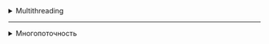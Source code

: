 <details>
<summary>Multithreading</summary>
<details style="margin-left: 20px;">
      <summary>Multithreading in Java. Lecture 1. General information</summary>

# Multithreading in Java. Lecture 1. General information

## Introduction

One of the main elements in a computer is the processor. He, in fact, executes the computer commands that make up the
program. At the end of the XX and at the beginning of the XXI century, processors were mostly single-core. The clock
frequency of each new processor was higher than that of the previous model, due to this, the overall performance of the
systems increased. When users had a need to execute several programs simultaneously on a single-core processor (the core
of which can execute one instruction at each specific unit of time), a way was devised to achieve the visibility of a
solution to the problem. The trick is that the processor switches between executing commands from different programs.
Thus, the appearance is achieved that a single-core processor performs several actions or several programs
simultaneously, or several actions are performed within the same program.

However, the production of processors reached the technological limit when further reduction in the size of transistors
and increasing their clock frequency became impossible. Then processor manufacturers decided to increase the number of
cores in one processor in order to increase system performance.

## Brief description of the processor operation

Let's consider at the simplest level how the processor works. It consists of an ALU (arithmetic logic unit) - the main
element of the processor, registers, data buses and addresses, as well as a command decoder.

Initially, the ALU could perform only a few elementary operations: reading and writing to memory, addition, right shift,
left shift, logical AND, OR, NOT, XOR. It was not possible to subtract ALU, subtraction was carried out by adding in an
additional code, multiplication was carried out by adding and shifting to the left, division was carried out by shifting
to the right and subtracting. Later, hardware schemes were invented that support these operations and operations with
floating-point numbers. The most important conclusion to be drawn is that even the simplest operations, such as adding
or subtracting two numbers, are performed not for one processor command, but for several. Therefore, the operation can
be interrupted, and the processor can start executing commands from another program. I.e., the operations are NOT
ATOMIC, and can be interrupted by other commands.

## Support at the operating system level.

Operating systems can solve the problem of allocating processor time in different ways. Basic approaches:

1. Easy task switching. When the processes are simultaneously loaded into the system memory and the timer switches
   between processes. Processes don't have any priorities. The advantages of this system are that it can run programs
   that are designed to work in a single-threaded environment.

2. Cooperative multitasking. When the next task is executed, after the previous one explicitly indicates that it can
   give CPU time to another task. With cooperative multitasking, an application can actually capture as much CPU time as
   it sees fit. All applications share CPU time, periodically transferring control to the next task.

3. Preemptive multitasking. When the operating system itself transfers control from one running program to another in
   case of completion of I/O operations, occurrence of hardware interrupts or when certain signals are received from one
   program to another. In this kind of multitasking, the processor can be switched from executing one program to another
   without any desire of the first program, literally between any two instructions in its code. The allocation of
   processor time is carried out by the process scheduler. In addition, each task can be assigned a certain priority by
   the user or by the operating system itself. This type of multitasking provides a faster response to user actions.

## Processes and threads

Let's introduce the concepts of process and flow.

**Process** — a program running at the current time, and all its elements: address space, global variables, registers,
threads, open files, etc.

**Thread** — the smallest processing unit, the execution of which can be assigned by the operating system kernel. Or a
set of discrete processor time during which commands or code are executed for one logical part of the program.

The implementation of execution threads and processes in different operating systems differs from each other, but in
most cases the execution thread is inside the process. Multiple threads of execution can exist within the same process
and share resources such as memory, whereas processes do not share these resources.

Execution threads are different from processes:

- processes are usually independent, whereas execution threads exist as components of processes;
- processes carry significantly more information about the program, whereas several execution threads share this
  information within the process;
- processes have separate address spaces, whereas execution threads share process memory;
- switching between execution threads in a single process is usually faster than switching between processes.

When a processor has multiple cores, the code is actually executed in parallel on different cores, with each core
executing one thread at a specific unit of time. At the same time, two different cores cannot execute the same thread.
Having more cores does not guarantee an increase in the speed of program execution. If the program is single-threaded,
it will run on one core, and the other cores in the system will not be occupied. Some programming languages support the
ability to assign an execution thread to a specific processor core. This is called thread affinity, but there is no such
possibility in Java.

## Tools for working with multithreading in Java and multithreaded program models

In the first version of Java, there were few tools for working with multithreading. Fixed assets:
class `Thread', interface `Runnable', keyword `synchronized` and methods for synchronization `wait()`, `notify()`
and `notifyAll()` in the `Object` class. The Java 1.5 version already included the `java.util.concurrent` package, which
introduced many new classes and interfaces. Also in the Java 1.8 version, the `CompletableFuture` class was added, which
allows you to build chains of asynchronous tasks and combine them.

#### There are several approaches (models) in multithreaded programming:

- synchronization, locks and the volatile keyword;
- transactional memory — the layer between the JVM and the program API, recursive parallelism;
- actor model — when each object is a thread that exchanges messages with other threads.

Processors now support the concept of threads well. For example, akka (a framework for working with multithreading,
ported to different programming languages: Java, Scala, C#) is written on the basis of threads and locks.

#### Ways to organize multithreading in programs:

- threads do not interact with each other, they work by themselves;
- threads interact with each other;
- threads work by themselves, and then collect data into a single result.

## Properties of threads, starting threads, joining other threads

All methods of the program are executed in some thread. The thread that calls the `main` method is the main thread of
the application and is named main.

In `Java`, a thread is represented by the `Thread` class. There are two ways to create and start a stream:

1) Create an heir from the `Thread` class and override the `run()` method:

```java
public class MyThread extends Thread {
    public void run() {
        long sum = 0;
        for (int i = 0; i < 1000; ++i) {
            sum += i;
        }
        System.out.println(sum);
    }
}
```

`MyThread t = new MyThread();`

2) Implement the `Runnable` interface and pass the object of the resulting class to the constructor of the `Thread`
   class:

```java
   Runnable r=new MyRunnable(){()->
        System.out.println(“Hello!”);
        }
```

`Thread t = new Thread(r);`

### Starting threads

To start a thread, use the `Thread.start()` method. If you call the `run()` method, it will be executed in the calling
thread:  
`Thread t = new Thread(r);`

`t.run(); //r code is executed in the current thread`
`t.start(); //r code is executed in a new thread`

### The `sleep` method in Java streams

The `sleep` method in the `Thread` class in Java is used to suspend the execution of the current thread for a certain
period of time. This method takes a single parameter that specifies the number of milliseconds for which the thread
should be suspended. There is also an overloaded version of this method that takes two parameters: one for milliseconds
and one for nanoseconds. After the specified time period expires, the thread is put into a ready state and waits for the
thread scheduler to resume its execution.

The `sleep` method can be very useful for controlling execution time in a multithreaded environment, for example, to
create delays between repetitions in a loop or to wait for external conditions to change. It is important to note that
the `sleep` method does not guarantee an exact delay of up to a millisecond or nanosecond due to possible fluctuations
in system load and the time it takes for the thread scheduler to reactivate the thread. It is also worth noting that
when calling the `sleep` method, the thread does not release the locked monitors, and therefore other threads will not
be able to enter the synchronized blocks or methods blocked by this thread while it is sleeping.

```java
class SleeperRunnable implements Runnable {

    @Override
    public void run() {
        for (int i = 0; i < 5; i++) {
            try {
                // Приостанавливаем поток на 1 секунду (1000 миллисекунд)
                Thread.sleep(1000);
            } catch (InterruptedException e) {
                e.printStackTrace();
            }
            // Печатаем сообщение после каждого пробуждения
            System.out.println("Slept for 1 second, count: " + i);
        }
    }
}
```

### The `join` method in Java streams

The `join` method in the `Thread` class in Java is used to wait for the completion of another thread. When a thread
calls the `join` method on another thread, it is blocked and waits until the specified thread completes. This can be
useful in situations where one thread depends on the results of another thread.

The 'join` method has three overloads:

1. `join()` - waits indefinitely for the thread to finish.
2. `join(long millis)' - waits for the thread to finish within the specified number of milliseconds.
3. `join(long millis, int nanos)' - waits for the thread to finish within the specified number of milliseconds and
   nanoseconds.

If the thread on which the `join` method was called ends while waiting, the `join` method returns control. If the
timeout expires, the `join` method will also return control, even if the thread has not finished yet.

It is important to note that the `join` method can throw an `InterruptedException` exception if the current thread is
interrupted while waiting. This allows the thread to respond to an interrupt and possibly terminate its work ahead of
time, if necessary.

In this example, a new thread is created that prints a message, then sleeps for 2 seconds, and prints the message again.
The main thread waits for the new thread to finish using the join method before continuing execution and printing "Main
thread proceeding".

```java
public class JoinExample {

    public static void main(String[] args) {
        Thread thread = new Thread(() -> {
            try {
                System.out.println("Thread started");
                Thread.sleep(2000); // thread sleeps for 2 seconds
                System.out.println("Thread finished");
            } catch (InterruptedException e) {
                e.printStackTrace();
            }
        });

        thread.start(); // starting a thread

        try {
            thread.join(); // waiting for the thread to finish
        } catch (InterruptedException e) {
            e.printStackTrace();
        }

        System.out.println("Main thread proceeding");
    }
}
```

| Characteristic | `sleep()`                                    | `join()`                                    |
|---------------------|----------------------------------------------|--------------------------------------------|
| Assignment | Suspends the execution of the current thread for the specified number of milliseconds. | Blocks the current thread until the specified thread completes execution. |
| Return value | No | No |
| Exceptions | `InterruptedException`                          | `InterruptedException`                      |
| Example | `Thread.sleep(2000);` | `thread.join();`                            |
| Note | A thread may be awakened prematurely if another thread interrupts it. | If the thread is already completed, the `join()` method immediately returns control.        |
</details>


<details style="margin-left: 20px;">
<summary>Multithreading in Java. Lecture 2. Stopping and interrupting threads</summary>

# Multithreading in Java. Lecture 2. Stopping and interrupting threads

### Thread object. Thread names, thread priority

The object of the current thread can be obtained by calling the static method: `Thread.currentThread()`.

Thread names can be set via the `setName()` method or via a constructor parameter. It is recommended to give
meaningful names to threads, this will be useful when debugging. It is not recommended to give threads the same names, although thread names are not
validated by the JVM.

The standard format for the names of threads that were created singly is `thread-N', where `N` is the sequence number of the thread. For the pool
The standard name is `pool—N-thread-M`, where `N` denotes the sequential number of the pool (each time
you create a new pool, the global counter `N` increases), and `M` is the sequential number of the thread in the pool.

Threads have a priority that can be set as an integer from 1 to 10. The larger the number, the higher the priority of the thread.
The `main` thread has priority 5. And the priority of new threads is equal to the priority of the parent thread, it can be changed
using the 'setPriority(int)` method. A thread with a higher priority will have more CPU time to execute.
If two threads have the same priority, then the decision on which of them will be executed first depends on
the scheduler algorithm: (Round-Robin, First Come First Serve).

There are several constants for thread priority:

- `Thread.MIN_PRIORITY` — minimum priority, value 1;
- `Thread.NORM_PRIORITY` — default priority, value 5;
- `Thread.MAX_PRIORITY` — maximum thread priority, value 10

```java
public class Main {
    public static void main(String[] args) {
        System.out.println(Thread.currentThread().getName());
        Thread.currentThread().setPriority(8);
        Thread thread = new Thread() {
            public void run() {
                Thread.currentThread().setName("My name");
                System.out.println(Thread.currentThread().getName());
                System.out.println(Thread.currentThread().getPriority());
            }
        };
        thread.start();
    }
}
```

### Daemon threads

In Java, there is such a thing as a daemon thread. The work of the JVM ends when the last
non-daemon thread has finished executing, despite the daemon threads running. There are two methods to work with this property: `setDaemon()`
and `isDaemon()'.

<details style="margin-left: 20px;">
<summary>Code example:</summary>

```java
public class DaemonThreadExample {

    public static void main(String[] args) {
        Thread nonDaemonThread = new Thread(() -> {
            try {
                System.out.println("Non-daemon thread starting work.");
                // We emulate the long work of the stream, for example, data processing
                Thread.sleep(5000); // Waiting 5 seconds
                System.out.println("Non-daemon thread finished work.");
            } catch (InterruptedException e) {
                System.err.println("Non-daemon thread was interrupted.");
            }
        });

        Thread daemonThread = new Thread(() -> {
            try {
                System.out.println("Daemon thread starting work.");
                // Emulating a long-running thread
                while (true) {
                    System.out.println("Daemon thread is working...");
                    Thread.sleep(1000); // Waiting for 1 second
                }
            } catch (InterruptedException e) {
                System.err.println("Daemon thread was interrupted.");
            }
        });
        // Installing the thread as a daemon
        daemonThread.setDaemon(true);

        nonDaemonThread.start();
        daemonThread.start();
    }
}
```
</details>

**The `ThreadGroup` class**.

All threads are in groups represented by instances of the `ThreadGroup' class. The group is specified when creating
the stream. If no group has been specified, then the thread is placed in the same group as the parent thread.
The `activeCount()` and `enumerate()` methods return, respectively, the number and complete list of all active threads in
the group.

<details style="margin-left: 20px;">
<summary>Code example:</summary>

```java
public class ThreadGroupExample {

    public static void main(String[] args) {

        // Creating a new thread group
        ThreadGroup myGroup = new ThreadGroup("MyThreadGroup");

        // Creating threads and putting them in a group
        Thread thread1 = new Thread(myGroup, createRunnable(), "Thread1");
        Thread thread2 = new Thread(myGroup, createRunnable(), "Thread2");
        Thread thread3 = new Thread(myGroup, createRunnable(), "Thread3");

        // Starting Threads
        thread1.start();
        thread2.start();
        thread3.start();

        // Using the activeCount() method to get the number of active threads in a group
        System.out.println("Active threads in thread group " + myGroup.getName() + ": " + myGroup.activeCount());

        // Using the enumerate() method to get all active threads in a group
        Thread[] threads = new Thread[myGroup.activeCount()];
        myGroup.enumerate(threads);
        System.out.println("List of threads:");
        for (Thread thread : threads) {
            System.out.println(thread.getName());
        }
    }

    private static Runnable createRunnable() {
        return () -> {
            try {
                // The thread runs for 2 seconds
                Thread.sleep(2000);
            } catch (InterruptedException e) {
                e.printStackTrace();
            }
        };
    }
}

```
</details>


**Ways to suspend thread execution** for a specified amount of time: `Thread.sleep(long millis)`
and `TimeUnit.<UNIT>.sleep(long timeout)`. They suspend the execution of the current thread for a specified period of time.
Calling methods requires handling the `InterruptedException' exception.

<details style="margin-left: 20px;">
<summary>Code example:</summary>

```java
import java.util.concurrent.TimeUnit;

public class SleepExample {

    public static void main(String[] args) {
        // Create and start a thread using Thread.sleep() to pause
        Thread thread1 = new Thread(createSleepRunnable("Thread1", 2000));
        thread1.start();

        // Create and start a thread using TimeUnit.SECONDS.sleep() to pause
        Thread thread2 = new Thread(createTimeUnitSleepRunnable("Thread2", 3));
        thread2.start();
    }

    // A method that creates a Runnable that uses Thread.sleep() to suspend
    private static Runnable createSleepRunnable(String threadName, int sleepTimeMillis) {
        return () -> {
            System.out.println(threadName + " started");
            try {
                // Suspending the stream by sleepTimeMillis milliseconds
                Thread.sleep(sleepTimeMillis);
            } catch (InterruptedException e) {
                e.printStackTrace();
            }
            System.out.println(threadName + " woke up and finished");
        };
    }

    // Method that creates a Runnable that uses TimeUnit.SECONDS.sleep() to pause
    private static Runnable createTimeUnitSleepRunnable(String threadName, int sleepTimeSeconds) {
        return () -> {
            System.out.println(threadName + " started");
            try {
                // Suspending the stream for sleepTimeSeconds seconds
                TimeUnit.SECONDS.sleep(sleepTimeSeconds);
            } catch (InterruptedException e) {
                e.printStackTrace();
            }
            System.out.println(threadName + " woke up and finished");
        };
    }
}

```
</details>

The non-static `join()` method allows one thread to wait for the execution of another. If the current thread `t1` calls
another thread `t2h2t2.join()`, then the th2 thread stops until the thread `t2` completes its work.
You can also call the `join()` method with an argument indicating the timeout limit (in milliseconds or in
milliseconds with nano seconds). If the target thread `t2` does not finish working within the specified time period, the `join()` method
will still return control to the initiator `t1`.

<details style="margin-left: 20px;">
<summary>Code example:</summary>

```java
public class JoinExample {

    public static void main(String[] args) {
        // Creating two streams
        Thread t1 = new Thread(createRunnable("Thread1", 5000));
        Thread t2 = new Thread(createRunnable("Thread2", 2000));

        // Starting the first thread
        t1.start();

        // Starting the second thread
        t2.start();

        System.out.println("Started both threads");

        try {
            // The main thread will wait for the completion of the t1 thread for 7000 milliseconds
            t1.join(7000);
        } catch (InterruptedException e) {
            e.printStackTrace();
        }

        System.out.println("Thread1 has finished or 7 seconds have passed since we started waiting");

        try {
            // The main thread will wait for the completion of the t2 thread without waiting time, that is, until its completion
            t2.join();
        } catch (InterruptedException e) {
            e.printStackTrace();
        }

        System.out.println("Thread2 has finished");
    }

    private static Runnable createRunnable(String threadName, int sleepTime) {
        return () -> {
            System.out.println(threadName + " started");
            try {
                // The thread sleeps the specified number of milliseconds
                Thread.sleep(sleepTime);
            } catch (InterruptedException e) {
                e.printStackTrace();
            }
            System.out.println(threadName + " finished");
        };
    }
}
```
</details>

## Stopping and interrupting threads

To stop the stream in Java version 1, the 'stop()` method was used. However, in Java 1.1, this method
was made `deprecated` (obsolete), because using the `stop()` method does not guarantee the correct termination of
the thread and stable operation of the program as a whole. Therefore, it is strongly not recommended to use it when writing programs
.

Instead of the `stop()` method, the `interrupt()` method should be used. Unlike the 'stop()` method, which is forced
when stopping the thread, the `interrupt()` method prompts the thread to stop its execution by setting the `interrupted` flag
to `true' inside the thread. This flag displays the interrupt status and has an initial value of `false'. When a thread
is interrupted by another thread, one of two things happens:

- If the thread is waiting for the execution of an interrupted blocking method, such as `Thread.sleep()', `Thread.join()`
  or `Object.wait()`, then the wait is interrupted and the method generates an 'InterruptedException'. The `interrupted` flag
  set to `false'.
- The `interrupted` flag is set to `true'.

There are three methods for dealing with thread interrupts:

<details style="margin-left: 20px;">
<summary>Method 1:</summary>

```java
public class Thread {
    public void interrupt() { ...}

    public boolean isInterrupted() { ...}

    public static boolean interrupted() { ...}
...
}
```

```java
public class InterruptExample {

    public static void main(String[] args) {
        // Creating and starting a thread that can be interrupted
        Thread sleepingThread = new Thread(createSleepingRunnable());
        sleepingThread.start();

        // Wait 2 seconds and then interrupt sleepingThread
        try {
            Thread.sleep(2000);
        } catch (InterruptedException e) {
            e.printStackTrace();
        }
        sleepingThread.interrupt();
    }

    // A method that creates a Runnable that "sleeps" and handles the interrupt
    private static Runnable createSleepingRunnable() {
        return () -> {
            try {
                // The thread "sleeps" for 10 seconds or until it is interrupted
                System.out.println("Going to sleep");
                Thread.sleep(10000);
                System.out.println("Woke up naturally");
            } catch (InterruptedException e) {
                // If the stream was interrupted during sleep, it will enter here
                System.out.println("Was interrupted while sleeping");
            }
        };
    }
}

```
</details>

- `isInterrupted()` returns the flag value and does not change it.
- `interrupted()` returns the flag value and sets its value to false. If the interrupted flag is set to
  true and this method is called, the first time the method returns true, and subsequent calls return false.

There are two types of operations: blocking and non-blocking. Non-blocking operations do not suspend the execution of the thread.
Blocking operations include calls to the methods `sleep()`, `wait()`, `join()` and, for example, some methods of the class
`Socket`. If a thread was interrupted while it was performing non-blocking calculations, they will not be interrupted immediately.
However
, the thread is already marked as interrupted, so any next blocking operation will immediately abort and throw
`InterruptedException`.

<details style="margin-left: 20px;">
<summary>Method 2:</summary>

```java
public class Example {

    public static void main(String[] args) {
        // Create and run a thread that will perform a blocking operation
        Thread waitingThread = new Thread(() -> {
            try {
                // The thread waits 10 seconds
                System.out.println("Going to sleep");
                Thread.sleep(10000);
                System.out.println("Woke up naturally");
            } catch (InterruptedException e) {
                // If the stream is interrupted during sleep, it will enter here
                System.out.println("Was interrupted while sleeping");
            }
        });
        waitingThread.start();

        // Create and run a thread that performs a non-blocking operation
        Thread countingThread = new Thread(() -> {
            for (int i = 0; i < 1000000 && !Thread.currentThread().isInterrupted(); i++) {
// The thread just increments the counter
                if (i % 100000 == 0) {
                    System.out.println("Counting: " + i);
                }
            }
            System.out.println("Finished counting or was interrupted during counting");
        });
        countingThread.start();

        // Wait 2 seconds and then interrupt both threads
        try {
            Thread.sleep(2000);
        } catch (InterruptedException e) {
            e.printStackTrace();
        }
        waitingThread.interrupt();
        countingThread.interrupt();
    }
}
```

In this example:

`waitingThread': Instead of using `wait()`, the thread uses `Thread.sleep(10000)`, which is also a
blocking
operation. This thread tries to "sleep" for 10 seconds, but will be interrupted after 2 seconds of execution of the main
thread, which will cause an `InterruptedException'.

`countingThread`: Everything also performs a non-blocking operation, but in order to correctly handle the thread interruption in
this
context, a check is added `!Thread.currentThread().isInterrupted()` into a loop condition. Thus, if the thread
is
interrupted during the execution of the loop, the loop will end and the last output will be executed.

</details>

### Handling `InterruptedException`.

When there is an `InterruptedException` in the method signature, it once again reminds the programmer that this method is blocking.
`InterruptedException` signals that they want to terminate the thread. At the same time, they are not asked to do it
immediately.

The first way to handle an `InterruptedException` is to declare this exception in a higher—level method. Also, when intercepting
the `InterruptedException` method, you can perform some actions (for example, cleaning resources or variables) and re
-throw the `InterruptedException`.

In the second case, when `InterruptedException` cannot be declared, when generating and intercepting `InterruptedException`
flag
`interrupted` is set to `false`, and the calling methods will not see that the thread was interrupted. However
, you can
restore the interrupt flag by calling `Thread.currentThread().interrupt()` when processing the interrupt.

Also, restoring the `interrupted` flag can be useful when the first thread has a reference to the second thread, and the first
one wants to know the status of the second flag.

It is worth carefully monitoring the handling of this exception when the code is executed in the `threadpool'. `InterruptedException`
it may
be "interesting" not only to the code, but also to the thread that executes this code.

<details style="margin-left: 20px;">
<summary>Method 3:</summary>

```java
public class InterruptedExceptionExample {

    public static void main(String[] args) {
        Thread exampleThread = new Thread(() -> {
            try {
                System.out.println("Thread is going to sleep for 5 seconds");
                // The thread sleeps for 5 seconds, this is a blocking operation and may cause an InterruptedException
                Thread.sleep(5000);
                System.out.println("Thread woke up");
            } catch (InterruptedException e) {
                // Exception handling logic
                System.out.println("Thread was interrupted during sleep");

                // First processing method: clearing and re-throwing the exception (if allowed)
                // Performing some kind of cleaning
                // cleanUpResources();
                // throw new RuntimeException(e);

                // Second processing method: restoring the interrupt flag
                // The code can continue its execution, but the interrupt flag is restored for further checks
                Thread.currentThread().interrupt();
            }
        });

        exampleThread.start();

        // The main thread sleeps for 2 seconds to be sure that exampleThread has started its execution and "sleeps"
try {
            Thread.sleep(2000);
        } catch (InterruptedException e) {
            e.printStackTrace();
        }

        // Interrupting the exampleThread thread while it is "sleeping"
exampleThread.interrupt();
    }
}

```

Let's analyze the above code:

The first method of processing: In the `catch` block, we can perform the necessary cleanup, for example, close open resources or
clear the data, and then re-throw the exception wrapped in an unchecked exception if we can't declare
`InterruptedException` in the method signature.

The second method of processing: We can restore the interrupt flag by calling `Thread.currentThread().interrupt();` in the block
`catch`. Thus, if this thread continues its execution and checks its interrupt flag in subsequent
operations,
it will know that it was interrupted.

It is important to note that in scenarios with a thread pool, you need to pay special attention to handling `InterruptedException` in order to
avoid situations where pool threads remain in a suspended or incorrect state after an interrupt.

</details>

### Comparison of flow control methods: `sleep()`, `wait()`, and `join()`

| Parameter | `sleep()` | `wait()` | `join()` |
|----------|-----------|----------|----------|
| **Main purpose** | Suspends the current thread for a specified amount of time. | Releases the monitor and puts the thread in a waiting state until another thread calls `notify()`/`notifyAll()`. | Suspends the execution of the current thread until the target thread completes its work. |
| **Sync** | Not required | Required | Not required |
| **Exceptions** | Excites `InterruptedException` | Excites `InterruptedException` | Excites `InterruptedException' |
| **Effect on the object monitor** | Does not release the object monitor if the method is called in the `synchronized` block | Frees the object monitor | Not applicable |

</details>

</details>



----------------------



<details>
<summary>Многопоточность</summary>
<details  style="margin-left: 20px;">
<summary>Многопоточность в Java. Лекция 1. Общие сведения</summary>

# Многопоточность в Java. Общие сведения

## Введение

Один из основных элементов в компьютере — процессор. Он, собственно, и выполняет компьютерные команды, которые
составляют программу. В конце XX и в начале XXI века процессоры в основном были одноядерными. Тактовая частота у каждого
нового процессора была больше, чем у предыдущей модели, за счет этого и возрастала общая производительность систем.
Когда у пользователей обозначилась потребность выполнять одновременно несколько программ на одноядерном процессоре (ядро
которого в каждую конкретную единицу времени может выполнять одну инструкцию), был придуман способ добиться видимости
решения проблемы. Трюк в том, что процессор переключается между выполнением команд из разных программ. Таким образом
достигается видимость, что одноядерный процессор выполняет несколько действий или несколько программ одновременно, или в
рамках одной программы выполняется несколько действий.

Однако производство процессоров достигло технологического предела, когда дальнейшее уменьшение размеров транзисторов и
повышение их тактовой частоты стало невозможно. Тогда производители процессоров, приняли решение об увеличении
количества ядер в одном процессоре, чтобы увеличить производительность систем.

## Краткое описание работы процессора

Рассмотрим на простейшем уровне, как работает процессор. Он состоит из АЛУ (арифметико-логического устройства) —
главного элемента процессора, регистров, шин данных и адреса, а также дешифратора команд.

Изначально АЛУ могло выполнять всего лишь несколько элементарных операций: чтение и запись в память, сложение, сдвиг
вправо, сдвиг влево, логические AND, OR, NOT, XOR. Вычитать АЛУ не умело, вычитание осуществлялось путем сложения в
дополнительном коде, умножение производилось путем сложения и сдвига влево, деление осуществлялось сдвигом вправо и
вычитанием. Позже придумали аппаратные схемы, которые поддерживают эти операции и операции с числами с плавающей
запятой. Самый главный вывод, который нужно сделать: даже самые простейшие операции как, например, сложение или
вычитание двух чисел производится не за одну команду процессора, а за несколько. Следовательно, операция может быть
прервана, и процессор может начать выполнять команды из другой программы. Т. е. операции НЕ АТОМАРНЫЕ, и могут быть
прерваны другими командами.

## Поддержка на уровне операционной системы.

Операционные системы могут решать задачу распределения процессорного времени разными способами. Основные подходы:

1. Простое переключение задач. Когда процессы одновременно загружены в память системы и по таймеру происходит
   переключение между процессами. У процессов нет никаких приоритетов. Преимущества этой системы в том, что в ней могут
   работать программы, которые предназначены для работы в однопоточной среде.

2. Кооперативная многозадачность. Когда следующая задача выполняется, после того как предыдущая явно укажет, что она
   может отдать процессорное время другой задаче. При кооперативной многозадачности приложение может захватить
   фактически столько процессорного времени, сколько оно считает нужным. Все приложения делят процессорное время,
   периодически передавая управление следующей задаче.

3. Вытесняющая многозадачность. Когда операционная система сама передает управление от одной выполняемой программы
   другой в случае завершения операций ввода-вывода, возникновения аппаратных прерываний или же при поступлении тех или
   иных сигналов от одной программы к другой. В этом виде многозадачности процессор может быть переключен с выполнения
   одной программы на другую безо всякого пожелания первой программы, буквально между любыми двумя инструкциями в её
   коде. Распределение процессорного времени осуществляется планировщиком процессов. К тому же, каждой задаче может быть
   назначен пользователем или самой операционной системой определенный приоритет. Этот вид многозадачности обеспечивает
   более быстрый отклик на действия пользователя.

## Процессы и потоки

Введем понятия процесса и потока.

**Процесс** — программа, выполняющаяся в текущий момент времени, и все её элементы: адресное пространство, глобальные
переменные, регистры, потоки, открытые файлы и т. д.

**Поток (thread)** — наименьшая единица обработки, исполнение которой может быть назначено ядром операционной системы.
Или совокупность дискретного процессорного времени, в течение которого выполняются команды, или код, для одной
логической части программы.

Реализация потоков выполнения и процессов в разных операционных системах отличается друг от друга, но в большинстве
случаев поток выполнения находится внутри процесса. Несколько потоков выполнения могут существовать в рамках одного и
того же процесса и совместно использовать ресурсы, такие как память, тогда как процессы не разделяют этих ресурсов.

Потоки выполнения отличаются от процессов:

- процессы, как правило, независимы, тогда как потоки выполнения существуют как составные элементы процессов;
- процессы несут значительно больше информации о программе, тогда как несколько потоков выполнения совместно используют
  эту информацию внутри процесса;
- процессы имеют отдельные адресные пространства, тогда как потоки выполнения совместно используют память процесса;
- переключение между потоками выполнения в одном процессе, как правило, быстрее, чем переключение между процессами.

Когда процессор имеет несколько ядер, код действительно выполняется параллельно на разных ядрах, при этом каждое ядро
выполняет один поток в конкретную единицу времени. При этом два разных ядра не могут выполнять один поток. Наличие
большего количества ядер не гарантирует увеличения скорости выполнения программ. Если программа однопоточная, она будет
выполняться на одном ядре, а остальные ядра в системе заняты не будут. Некоторые языки программирования поддерживают
возможность назначение потока выполнения конкретному ядру процессора. Это называется thread affinity, однако в Java нет
такой возможности.

## Средства для работы с многопоточностью в Java и модели многопоточных программ

В первой версии `Java` инструментов для работы с многопоточностью было немного. Основные средства: класс `Thread`,
интерфейс `Runnable`, ключевое слово `synchronized` и методы для синхронизации `wait()`, `notify()` и `notifyAll()` в
классе `Object`. В версию Java 1.5 уже был включен пакет `java.util.concurrent`, в котором появилось много новых классов
и интерфейсов. Также в версии Java 1.8 добавили класс `CompletableFuture`, который позволяет строить цепочки из
асинхронных задач и комбинировать их.

#### Существуют несколько подходов (моделей) в многопоточном программировании:

- синхронизация, блокировки и ключевое слово volatile;
- транзакционная память — прослойка между JVM и API программы, рекурсивный параллелизм;
- модель акторов — когда каждый объект это поток, который обмениваются сообщениями с другими потоками.

Сейчас процессоры хорошо поддерживают концепцию потоков. Например, akka (фрэймворк для работы с многопоточностью,
портированный на разные языки программирования: Java, Scala, C#) написан на основе потоков и блокировок.

#### Способы организации многопоточности в программах:

- потоки не взаимодействуют друг с другом, работают сами по себе;
- потоки взаимодействуют друг с другом;
- потоки работают сами по себе, а потом собирают данные в единый результат.

## Свойства потоков, запуск потоков, присоединение других потоков

Все методы программы выполняются в каком-либо потоке. Поток, который вызывает метод `main`, является главным потоком
приложения и имеет имя main.

В `Java` поток представлен классом `Thread`. Создать и запустить поток можно двумя способами:

1) Создать наследника от класса `Thread` и переопределить метод `run()`:

```java
public class MyThread extends Thread {
    public void run() {
        long sum = 0;
        for (int i = 0; i < 1000; ++i) {
            sum += i;
        }
        System.out.println(sum);
    }
}
```

`MyThread t = new MyThread();`

2) Реализовать интерфейс `Runnable` и передать объект полученного класса в конструктор класса `Thread`:

```java
Runnable r=new MyRunnable(){()->
        System.out.println(“Hello!”);
        }
```

`r.start();`

### Запуск потоков

Для запуска потока необходимо использовать метод `Thread.start()`. Если вызвать метод `run()`, то он выполнится в
вызывающем потоке:  
`Thread t = new Thread(r);`

`t.run(); //код r выполняется в текущем потоке`  
`t.start(); //код r выполняется в новом потоке`

### Метод `sleep` в потоках Java

Метод `sleep` в классе `Thread` в Java используется для приостановки выполнения текущего потока на определенный
промежуток времени. Этот метод принимает один параметр, который указывает количество миллисекунд, на которые следует
приостановить поток. Есть также перегруженная версия этого метода, которая принимает два параметра: один для миллисекунд
и один для наносекунд. После того как указанный период времени истекает, поток переводится в состояние готовности и
ждет, пока планировщик потоков возобновит его выполнение.

Метод `sleep` может быть очень полезным для контроля времени выполнения в многопоточной среде, например, для создания
задержек между повторениями в цикле или для ожидания изменения внешних условий. Важно отметить, что метод `sleep` не
гарантирует точную задержку до миллисекунды или наносекунды из-за возможных флуктуаций в загрузке системы и времени,
которое требуется планировщику потоков для реактивации потока. Также стоит отметить, что при вызове метода `sleep`,
поток не освобождает заблокированные мониторы, и, следовательно, другие потоки не смогут войти в синхронизированные
блоки или методы, заблокированные этим потоком, пока он спит.

```java
class SleeperRunnable implements Runnable {

    @Override
    public void run() {
        for (int i = 0; i < 5; i++) {
            try {
                // Приостанавливаем поток на 1 секунду (1000 миллисекунд)
                Thread.sleep(1000);
            } catch (InterruptedException e) {
                e.printStackTrace();
            }
            // Печатаем сообщение после каждого пробуждения
            System.out.println("Slept for 1 second, count: " + i);
        }
    }
}
```

### Метод `join` в потоках Java

Метод `join` в классе `Thread` в Java используется для того, чтобы ожидать завершения выполнения другого потока. Когда
поток вызывает метод `join` на другом потоке, он блокируется и ожидает, пока указанный поток не завершится. Это может
быть полезно в ситуациях, когда один поток зависит от результатов работы другого потока.

Метод `join` имеет три перегрузки:

1. `join()` - ожидает завершения потока неопределенно долго.
2. `join(long millis)` - ожидает завершения потока в течение указанного количества миллисекунд.
3. `join(long millis, int nanos)` - ожидает завершения потока в течение указанного количества миллисекунд и наносекунд.

Если поток, на котором был вызван метод `join`, завершится во время ожидания, метод `join` вернет управление. Если время
ожидания истекет, метод `join` также вернет управление, даже если поток еще не завершен.

Важно отметить, что метод `join` может бросить исключение `InterruptedException`, если текущий поток будет прерван во
время ожидания. Это позволяет потоку отреагировать на прерывание и возможно завершить свою работу раньше времени, если
это необходимо.

В этом примере создается новый поток, который печатает сообщение, затем спит на 2 секунды, и снова печатает сообщение.
Главный поток ожидает завершения нового потока с помощью метода join перед тем, как продолжить выполнение и напечатать "
Main thread proceeding".

```java
public class JoinExample {

    public static void main(String[] args) {
        Thread thread = new Thread(() -> {
            try {
                System.out.println("Thread started");
                Thread.sleep(2000);  // поток спит 2 секунды
                System.out.println("Thread finished");
            } catch (InterruptedException e) {
                e.printStackTrace();
            }
        });

        thread.start();  // запуск потока

        try {
            thread.join();  // ожидание завершения потока
        } catch (InterruptedException e) {
            e.printStackTrace();
        }

        System.out.println("Main thread proceeding");
    }
}
```

| Характеристика      | `sleep()`                                    | `join()`                                    |
|---------------------|----------------------------------------------|--------------------------------------------|
| Назначение          | Приостанавливает выполнение текущего потока на указанное количество миллисекунд. | Блокирует текущий поток до тех пор, пока указанный поток не завершит выполнение. |
| Возвращаемое значение | Нет                                           | Нет                                           |
| Исключения          | `InterruptedException`                          | `InterruptedException`                      |
| Пример              | `Thread.sleep(2000);`                         | `thread.join();`                            |
| Примечание          | Поток может быть пробужден преждевременно, если другой поток прерывает его. | Если поток уже завершен, метод `join()` немедленно возвращает управление.        |

</details>

<details style="margin-left: 20px;">
<summary>Многопоточность в Java. Лекция 2. Остановка и прерывание потоков</summary>

# Многопоточность в Java. Лекция 2. Остановка и прерывание потоков

### Объект Thread. Имена потоков, приоритет потоков

Объект текущего потока можно получить, вызвав статический метод: `Thread.currentThread()`.

Имена потокам можно задавать через метод `setName()` или через параметр конструктора. Рекомендуется давать потокам
осмысленные имена, это пригодится при отладке. Не рекомендуется давать потокам одинаковые имена, хотя имена потоков не
валидируются JVM.

Стандартный формат имен потоков, которые были созданы одиночно — `thread-N`, где `N` порядковый номер потока. Для пула
потоков, стандартное наименование — `pool-N-thread-M`, где `N` обозначает последовательный номер пула (каждый раз, когда
вы создаете новый пул, глобальный счетчик `N` увеличивается), а `M` — порядковый номер потока в пуле.

У потоков есть приоритет, который можно задать целым числом от 1 до 10. Чем больше число, тем выше приоритет потока.
Поток `main` имеет приоритет 5. А приоритет новых потоков равен приоритету потока-родителя, его можно изменить при
помощи метода `setPriority(int)`. Поток с большим приоритетом будет иметь больше процессорного времени на выполнение.
Если два потока имеют одинаковый приоритет, то решение о том, какой из них будет выполняться первым, зависит от
алгоритма планировщика: (Round-Robin, First Come First Serve).

Есть несколько констант для приоритета потоков:

- `Thread.MIN_PRIORITY` — минимальный приоритет, значение 1;
- `Thread.NORM_PRIORITY` — приоритет по умолчанию, значение 5;
- `Thread.MAX_PRIORITY` — максимальный приоритет потока, значение 10

```java
public class Main {
    public static void main(String[] args) {
        System.out.println(Thread.currentThread().getName());
        Thread.currentThread().setPriority(8);
        Thread thread = new Thread() {
            public void run() {
                Thread.currentThread().setName("My name");
                System.out.println(Thread.currentThread().getName());
                System.out.println(Thread.currentThread().getPriority());
            }
        };
        thread.start();
    }
}
```

### Потоки-демоны

В Java есть такое понятие, как поток-демон. Работа JVM заканчивается, когда закончил выполняться последний поток
не-демон, несмотря на работающие потоки-демоны. Для работы с этим свойством существуют два метода: `setDaemon()`
и `isDaemon()`.
<details style="margin-left: 20px;">
<summary>Пример кода:</summary>

```java
public class DaemonThreadExample {

    public static void main(String[] args) {
        Thread nonDaemonThread = new Thread(() -> {
            try {
                System.out.println("Non-daemon thread starting work.");
                // Эмулируем долгую работу потока, например, обработку данных
                Thread.sleep(5000); // Ожидаем 5 секунд
                System.out.println("Non-daemon thread finished work.");
            } catch (InterruptedException e) {
                System.err.println("Non-daemon thread was interrupted.");
            }
        });

        Thread daemonThread = new Thread(() -> {
            try {
                System.out.println("Daemon thread starting work.");
                // Эмулируем долгую работу потока
                while (true) {
                    System.out.println("Daemon thread is working...");
                    Thread.sleep(1000); // Ожидаем 1 секунду
                }
            } catch (InterruptedException e) {
                System.err.println("Daemon thread was interrupted.");
            }
        });
        // Устанавливаем поток как демон
        daemonThread.setDaemon(true);

        nonDaemonThread.start();
        daemonThread.start();
    }
}
```

</details>

**Класс `ThreadGroup`**.

Все потоки находятся в группах, представленных экземплярами класса `ThreadGroup`. Группа указывается при создании
потока. Если группа не была указана, то поток помещается в ту же группу, в которой находится поток-родитель.
Методы `activeCount()` и `enumerate()` возвращают, соответственно, количество и полный список всех активных потоков в
группе.
<details style="margin-left: 20px;">
<summary>Пример кода:</summary>

```java
public class ThreadGroupExample {

    public static void main(String[] args) {

        // Создание новой группы потоков
        ThreadGroup myGroup = new ThreadGroup("MyThreadGroup");

        // Создание потоков и помещение их в группу
        Thread thread1 = new Thread(myGroup, createRunnable(), "Thread1");
        Thread thread2 = new Thread(myGroup, createRunnable(), "Thread2");
        Thread thread3 = new Thread(myGroup, createRunnable(), "Thread3");

        // Запуск потоков
        thread1.start();
        thread2.start();
        thread3.start();

        // Использование метода activeCount() для получения количества активных потоков в группе
        System.out.println("Active threads in thread group " + myGroup.getName() + ": " + myGroup.activeCount());

        // Использование метода enumerate() для получения всех активных потоков в группе
        Thread[] threads = new Thread[myGroup.activeCount()];
        myGroup.enumerate(threads);
        System.out.println("List of threads:");
        for (Thread thread : threads) {
            System.out.println(thread.getName());
        }
    }

    private static Runnable createRunnable() {
        return () -> {
            try {
                // Поток выполняется в течение 2 секунд
                Thread.sleep(2000);
            } catch (InterruptedException e) {
                e.printStackTrace();
            }
        };
    }
}

```

</details>


**Способы приостановления выполнения потока** на указанное количество времени: `Thread.sleep(long millis)`
и `TimeUnit.<UNIT>.sleep(long timeout)`. Они приостанавливают выполнение текущего потока на указанный период времени.
Вызов методов требует обработки исключения `InterruptedException`.

<details style="margin-left: 20px;">
<summary>Пример кода:</summary>

```java
import java.util.concurrent.TimeUnit;

public class SleepExample {

    public static void main(String[] args) {
        // Создаем и запускаем поток, используя Thread.sleep() для приостановки
        Thread thread1 = new Thread(createSleepRunnable("Thread1", 2000));
        thread1.start();

        // Создаем и запускаем поток, используя TimeUnit.SECONDS.sleep() для приостановки
        Thread thread2 = new Thread(createTimeUnitSleepRunnable("Thread2", 3));
        thread2.start();
    }

    // Метод, создающий Runnable, использующий Thread.sleep() для приостановки
    private static Runnable createSleepRunnable(String threadName, int sleepTimeMillis) {
        return () -> {
            System.out.println(threadName + " started");
            try {
                // Приостановка потока на sleepTimeMillis миллисекунд
                Thread.sleep(sleepTimeMillis);
            } catch (InterruptedException e) {
                e.printStackTrace();
            }
            System.out.println(threadName + " woke up and finished");
        };
    }

    // Метод, создающий Runnable, использующий TimeUnit.SECONDS.sleep() для приостановки
    private static Runnable createTimeUnitSleepRunnable(String threadName, int sleepTimeSeconds) {
        return () -> {
            System.out.println(threadName + " started");
            try {
                // Приостановка потока на sleepTimeSeconds секунд
                TimeUnit.SECONDS.sleep(sleepTimeSeconds);
            } catch (InterruptedException e) {
                e.printStackTrace();
            }
            System.out.println(threadName + " woke up and finished");
        };
    }
}

```

</details>

Нестатический метод `join()` позволяет одному потоку дождаться выполнения другого. Если текущий поток `t1` вызывает у
другого потока `t2h2t2.join()`, то поток th2 останавливается до тех пор, пока поток `t2` не завершит свою работу.
Вызвать метод `join()` можно также и с аргументом, указывающим лимит времени ожидания (в миллисекундах или в
миллисекундах с нано секундами). Если целевой поток `t2` не закончит работу за указанный период времени, метод `join()`
все равно вернет управление инициатору `t1`.

<details style="margin-left: 20px;">
<summary>Пример кода:</summary>

```java
public class JoinExample {

    public static void main(String[] args) {
        // Создаем два потока
        Thread t1 = new Thread(createRunnable("Thread1", 5000));
        Thread t2 = new Thread(createRunnable("Thread2", 2000));

        // Запускаем первый поток
        t1.start();

        // Запускаем второй поток
        t2.start();

        System.out.println("Started both threads");

        try {
            // Поток main будет ждать завершения потока t1 в течение 7000 миллисекунд
            t1.join(7000);
        } catch (InterruptedException e) {
            e.printStackTrace();
        }

        System.out.println("Thread1 has finished or 7 seconds have passed since we started waiting");

        try {
            // Поток main будет ждать завершения потока t2 без времени ожидания, то есть до его завершения
            t2.join();
        } catch (InterruptedException e) {
            e.printStackTrace();
        }

        System.out.println("Thread2 has finished");
    }

    private static Runnable createRunnable(String threadName, int sleepTime) {
        return () -> {
            System.out.println(threadName + " started");
            try {
                // Поток спит указанное количество миллисекунд
                Thread.sleep(sleepTime);
            } catch (InterruptedException e) {
                e.printStackTrace();
            }
            System.out.println(threadName + " finished");
        };
    }
}
```

</details>

## Остановка и прерывание потоков

Для остановки потока в Java версии 1 использовался метод `stop()`. Однако в версии Java 1.1 этот метод
сделали `deprecated` (устаревший), потому что использование метода `stop()` не гарантирует корректного завершения работы
потока и стабильной работы программы в целом. Поэтому при написании программ использовать его настоятельно не
рекомендуется.

Вместо метода `stop()` следует использовать метод `interrupt()`. В отличие от метода `stop()`, который принудительно
останавливал поток, метод `interrupt()` предлагает потоку остановить свое выполнение путем установки флага `interrupted`
в `true` внутри потока. Этот флаг отображает статус прерывания и имеет начальное значение `false`. Когда поток
прерывается другим потоком, происходит одно из двух:

- Если поток ожидает выполнения прерываемого метода блокирования, таких как `Thread.sleep()`, `Thread.join()`
  или `Object.wait()`, то ожидание прерывается и метод генерирует `InterruptedException`. Флаг `interrupted`
  устанавливается в `false`.
- Флаг `interrupted` устанавливается в `true`.

Есть три метода для работы с прерыванием потока:
<details style="margin-left: 20px;">
<summary>Метод 1:</summary>

```java
public class Thread {
    public void interrupt() { ...}

    public boolean isInterrupted() { ...}

    public static boolean interrupted() { ...}
...
}
```

```java
public class InterruptExample {

    public static void main(String[] args) {
        // Создаем и запускаем поток, который может быть прерван
        Thread sleepingThread = new Thread(createSleepingRunnable());
        sleepingThread.start();

        // Ждем 2 секунды и затем прерываем sleepingThread
        try {
            Thread.sleep(2000);
        } catch (InterruptedException e) {
            e.printStackTrace();
        }
        sleepingThread.interrupt();
    }

    // Метод, создающий Runnable, который "спит" и обрабатывает прерывание
    private static Runnable createSleepingRunnable() {
        return () -> {
            try {
                // Поток "спит" 10 секунд или до тех пор, пока его не прервут
                System.out.println("Going to sleep");
                Thread.sleep(10000);
                System.out.println("Woke up naturally");
            } catch (InterruptedException e) {
                // Если поток был прерван во время сна, он войдет сюда
                System.out.println("Was interrupted while sleeping");
            }
        };
    }
}

```

</details>

- `isInterrupted()` возвращает значение флага и не изменяет его.
- `interrupted()` возвращает значение флага и устанавливает его значение в false. Если флаг interrupted установлен в
  true и вызывается этот метод, то первый раз метод вернет true, а последующие вызовы вернут false.

Существуют два вида операций: блокирующие и неблокирующие. Неблокирующие операции не приостанавливают выполнения потока.
К блокирующим операциям можно отнести вызовы методов `sleep()`, `wait()`, `join()` и, например, некоторые методы класса
`Socket`. Если поток был прерван, пока он выполнял неблокирующие вычисления, они не будут прерваны незамедлительно.
Однако
поток уже отмечен как прерванный, поэтому любая следующая блокирующая операция немедленно прервется и выбросит
`InterruptedException`.

<details style="margin-left: 20px;">
<summary>Метод 2:</summary>

```java
public class Example {

    public static void main(String[] args) {
        // Создаем и запускаем поток, который будет выполнять блокирующую операцию
        Thread waitingThread = new Thread(() -> {
            try {
                // Поток ожидает 10 секунд
                System.out.println("Going to sleep");
                Thread.sleep(10000);
                System.out.println("Woke up naturally");
            } catch (InterruptedException e) {
                // Если поток прерван во время сна, он войдет сюда
                System.out.println("Was interrupted while sleeping");
            }
        });
        waitingThread.start();

        // Создаем и запускаем поток, который выполняет неблокирующую операцию
        Thread countingThread = new Thread(() -> {
            for (int i = 0; i < 1000000 && !Thread.currentThread().isInterrupted(); i++) {
                // Поток просто увеличивает счетчик
                if (i % 100000 == 0) {
                    System.out.println("Counting: " + i);
                }
            }
            System.out.println("Finished counting or was interrupted during counting");
        });
        countingThread.start();

        // Ждем 2 секунды и затем прерываем оба потока
        try {
            Thread.sleep(2000);
        } catch (InterruptedException e) {
            e.printStackTrace();
        }
        waitingThread.interrupt();
        countingThread.interrupt();
    }
}
```

В этом примере:

`waitingThread`: Вместо использования `wait()`, поток использует `Thread.sleep(10000)`, который также является
блокирующей
операцией. Этот поток пытается "спать" в течение 10 секунд, но будет прерван через 2 секунды выполнения основного
потока, что вызовет `InterruptedException`.

`countingThread`: Всё также выполняет неблокирующую операцию, но, чтобы корректно обработать прерывание потока и в
данном
контексте, добавляется проверка `!Thread.currentThread().isInterrupted()` в условие цикла. Таким образом, если поток
будет
прерван во время выполнения цикла, цикл завершится, и последний вывод будет выполнен.

</details>

Обработка InterruptedException.

Когда в сигнатуре метода есть `InterruptedException`, это еще раз напоминает программисту, что этот метод блокирующий.
`InterruptedException` сигнализирует о том, что работу потока хотят завершить. При этом не просят сделать это
немедленно.

Первый способ обработки `InterruptedException` — объявление этого исключения в вышестоящем методе. Также при перехвате
метода `InterruptedException` можно произвести какие-то действия (например, очистку ресурсов или переменных) и повторно
пробросить `InterruptedException`.

Во втором случае, когда `InterruptedException` объявить невозможно, при генерации и перехвате `InterruptedException`
флаг
`interrupted` устанавливается в `false`, и вызывающие методы не увидят, что было совершено прерывание потока. Однако
можно
восстановить флаг прерывания, вызвав `Thread.currentThread().interrupt()` при обработке прерывания.

Также восстановление флага `interrupted` может быть полезным, когда первый поток имеет ссылку на второй поток, и первый
хочет узнать состояние флага второго.

Стоит внимательно следить за обработкой этого исключения когда код выполняется в `threadpool`. `InterruptedException`
может
быть «интересен» не только коду, но и потоку, который выполняет этот код.

<details style="margin-left: 20px;">
<summary>Метод 3:</summary>

```java
public class InterruptedExceptionExample {

    public static void main(String[] args) {
        Thread exampleThread = new Thread(() -> {
            try {
                System.out.println("Thread is going to sleep for 5 seconds");
                // Поток спит 5 секунд, это блокирующая операция и может вызвать InterruptedException
                Thread.sleep(5000);
                System.out.println("Thread woke up");
            } catch (InterruptedException e) {
                // Логика обработки исключения
                System.out.println("Thread was interrupted during sleep");

                // Первый способ обработки: очистка и повторное пробрасывание исключения (если это допустимо)
                // Выполняем какую-то очистку
                // cleanUpResources();
                // throw new RuntimeException(e);

                // Второй способ обработки: восстановление флага прерывания
                // Код может продолжать свое выполнение, но флаг прерывания восстанавливается для дальнейших проверок
                Thread.currentThread().interrupt();
            }
        });

        exampleThread.start();

        // Основной поток спит 2 секунды, чтобы быть уверенным, что exampleThread начал свое выполнение и "спит"
        try {
            Thread.sleep(2000);
        } catch (InterruptedException e) {
            e.printStackTrace();
        }

        // Прерываем поток exampleThread, пока он "спит"
        exampleThread.interrupt();
    }
}
```

Давайте разберем приведенный выше код:

Первый способ обработки: В блоке `catch` мы можем выполнить необходимую очистку, например, закрыть открытые ресурсы или
очистить данные, и затем повторно бросить исключение, обернутое в непроверяемое исключение, если не можем объявить
`InterruptedException` в сигнатуре метода.

Второй способ обработки: Мы можем восстановить флаг прерывания, вызвав `Thread.currentThread().interrupt();` в блоке
`catch`. Таким образом, если этот поток продолжит свое выполнение и проверит свой флаг прерывания в последующих
операциях,
он узнает, что был прерван.

Важно отметить, что в сценариях с пулом потоков нужно уделять особое внимание обработке `InterruptedException`, чтобы
избежать ситуаций, когда потоки пула остаются в подвешенном или неправильном состоянии после прерывания.

</details>


### Сравнение методов управления потоками: `sleep()`, `wait()`, и `join()`

| Параметр | `sleep()` | `wait()` | `join()` |
|----------|-----------|----------|----------|
| **Основное назначение** | Приостанавливает текущий поток на заданное количество времени. | Освобождает монитор и переводит поток в состояние ожидания до тех пор, пока другой поток не вызовет `notify()`/`notifyAll()`. | Приостанавливает выполнение текущего потока до тех пор, пока целевой поток не завершит свою работу. |
| **Синхронизация** | Не требуется | Требуется | Не требуется |
| **Исключения** | Возбуждает `InterruptedException` | Возбуждает `InterruptedException` | Возбуждает `InterruptedException` |
| **Влияние на монитор объекта** | Не освобождает монитор объекта, если метод вызван в блоке `synchronized` | Освобождает монитор объекта | Не применимо |
| **Управление** | Не предоставляет механизмов уведомлений от других потоков | Может быть возобновлен досрочно через `notify()`/`notifyAll()` другим потоком | Нельзя прервать, пока целевой поток не завершит выполнение (за исключением `interrupt()`) |
| **Применение** | Используется для временной приостановки выполнения | Используется для реализации сценариев по производителю-потребителю | Используется, чтобы дождаться завершения работы другого потока |

#### Примечания
- Метод `sleep()` является статическим и всегда вызывает приостановку текущего потока.
- Метод `wait()` требует, чтобы поток держал монитор объекта (обычно через блок `synchronized`), на котором он вызывается.
- Метод `join()` вызывается на экземпляре потока, выполнение которого мы хотим дождаться.


</details>


</details>


